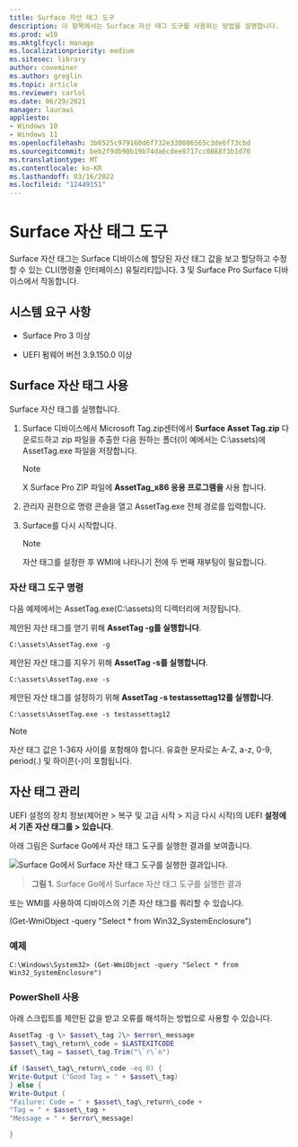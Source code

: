 ```yaml
---
title: Surface 자산 태그 도구
description: 이 항목에서는 Surface 자산 태그 도구를 사용하는 방법을 설명합니다.
ms.prod: w10
ms.mktglfcycl: manage
ms.localizationpriority: medium
ms.sitesec: library
author: coveminer
ms.author: greglin
ms.topic: article
ms.reviewer: carlol
ms.date: 06/29/2021
manager: laurawi
appliesto:
- Windows 10
- Windows 11
ms.openlocfilehash: 3b6525c979160d6f732e330086565c3de6f73cbd
ms.sourcegitcommit: beb2f9db90b19b74da6cdee8717cc0888f3b1d70
ms.translationtype: MT
ms.contentlocale: ko-KR
ms.lasthandoff: 03/16/2022
ms.locfileid: "12449151"
---
```

# <a name="surface-asset-tag-tool"></a>Surface 자산 태그 도구

Surface 자산 태그는 Surface 디바이스에 할당된 자산 태그 값을 보고 할당하고 수정할 수 있는 CLI(명령줄 인터페이스) 유틸리티입니다. 3 및 Surface Pro Surface 디바이스에서 작동합니다.

## <a name="system-requirements"></a>시스템 요구 사항

- Surface Pro 3 이상

- UEFI 펌웨어 버전 3.9.150.0 이상

## <a name="using-surface-asset-tag"></a>Surface 자산 태그 사용

Surface 자산 태그를 실행합니다.

1. Surface 디바이스에서 Microsoft Tag.zip센터에서 **Surface Asset Tag.zip** 다운로드하고 zip 파일을 [](https://www.microsoft.com/download/details.aspx?id=46703)추출한 다음 원하는 폴더(이 예에서는 C:\\assets)에 AssetTag.exe 파일을 저장합니다.

    > [!NOTE]
    > X Surface Pro ZIP 파일에 **AssetTag_x86 응용 프로그램을** 사용 합니다.

2. 관리자 권한으로 명령 콘솔을 열고 AssetTag.exe 전체 경로를 입력합니다.

3. Surface를 다시 시작합니다.

    > [!NOTE]
    > 자산 태그를 설정한 후 WMI에 나타나기 전에 두 번째 재부팅이 필요합니다.

### <a name="asset-tag-tool-commands"></a>자산 태그 도구 명령

다음 예제에서는 AssetTag.exe(C:\assets)의 디렉터리에 저장됩니다.

제안된 자산 태그를 얻기 위해 **AssetTag -g를 실행합니다**.

```console
C:\assets\AssetTag.exe -g
```

제안된 자산 태그를 지우기 위해 **AssetTag -s를 실행합니다**.

```console
C:\assets\AssetTag.exe -s
```

제안된 자산 태그를 설정하기 위해 **AssetTag -s testassettag12를 실행합니다**.

```
C:\assets\AssetTag.exe -s testassettag12
```

>[!NOTE]
>자산 태그 값은 1-36자 사이를 포함해야 합니다. 유효한 문자로는 A-Z, a-z, 0-9, period(.) 및 하이픈(-)이 포함됩니다.

## <a name="managing-asset-tags"></a>자산 태그 관리

UEFI 설정의 장치 정보(제어판 > 복구 및 고급 시작 > 지금 다시 시작)의 UEFI **설정에서 기존 자산 태그를 > 있습니다**.

아래 그림은 Surface Go에서 자산 태그 도구를 실행한 결과를 보여줍니다.

![Surface Go에서 Surface 자산 태그 도구를 실행한 결과입니다.](images/assettag-fig1.png)

> **그림 1.** Surface Go에서 Surface 자산 태그 도구를 실행한 결과

또는 WMI를 사용하여 디바이스의 기존 자산 태그를 쿼리할 수 있습니다.

(Get-WmiObject -query "Select * from Win32_SystemEnclosure")

### <a name="example"></a>예제

```console
C:\Windows\System32> (Get-WmiObject -query "Select * from Win32_SystemEnclosure")
```
  
### <a name="using-powershell"></a>PowerShell 사용

아래 스크립트를 제안된 값을 받고 오류를 해석하는 방법으로 사용할 수 있습니다.

```powershell
AssetTag -g \> $asset\_tag 2\> $error\_message  
$asset\_tag\_return\_code = $LASTEXITCODE  
$asset\_tag = $asset\_tag.Trim("\`r\`n")

if ($asset\_tag\_return\_code -eq 0) {  
Write-Output ("Good Tag = " + $asset\_tag)  
} else {  
Write-Output (  
"Failure: Code = " + $asset\_tag\_return\_code +  
"Tag = " + $asset\_tag +  
"Message = " + $error\_message)

}
```

